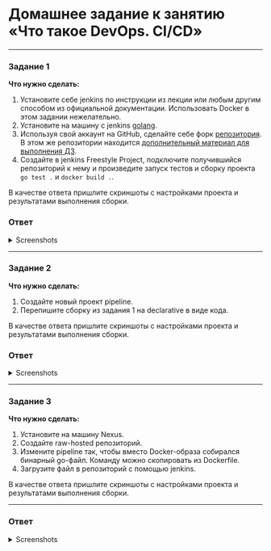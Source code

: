 # Домашнее задание к занятию «Что такое DevOps. СI/СD»

---

### Задание 1

**Что нужно сделать:**

1. Установите себе jenkins по инструкции из лекции или любым другим способом из официальной документации. Использовать Docker в этом задании нежелательно.
2. Установите на машину с jenkins [golang](https://golang.org/doc/install).
3. Используя свой аккаунт на GitHub, сделайте себе форк [репозитория](https://github.com/netology-code/sdvps-materials.git). В этом же репозитории находится [дополнительный материал для выполнения ДЗ](https://github.com/netology-code/sdvps-materials/blob/main/CICD/8.2-hw.md).
3. Создайте в jenkins Freestyle Project, подключите получившийся репозиторий к нему и произведите запуск тестов и сборку проекта ```go test .``` и  ```docker build .```.

В качестве ответа пришлите скриншоты с настройками проекта и результатами выполнения сборки.

### Ответ

<details>

<summary>Screenshots</summary>

![8-1](https://github.com/kawahaweto/sys-hw_8-02/assets/150899286/4ae5649a-9404-4916-ac75-10d653f5a785)



![8-2](https://github.com/kawahaweto/sys-hw_8-02/assets/150899286/0a31a450-c4c2-48e2-9f40-2f3fbeb6ad6b)



![8-3](https://github.com/kawahaweto/sys-hw_8-02/assets/150899286/6c0fa327-ed7c-4ff3-a325-9830d2af12c4)

</details>

  ---
### Задание 2

**Что нужно сделать:**

1. Создайте новый проект pipeline.
2. Перепишите сборку из задания 1 на declarative в виде кода.

В качестве ответа пришлите скриншоты с настройками проекта и результатами выполнения сборки.

### Ответ

<details>

<summary>Screenshots</summary>

![8-2-2](https://github.com/kawahaweto/sys-hw_8-02/assets/150899286/d209f752-bce6-4433-b631-8fb06ca9dc8d)

![Снимок экрана от 2023-11-25 15-22-57](https://github.com/kawahaweto/sys-hw_8-02/assets/150899286/01b02602-327a-4617-8e6e-9ad840a83ac1)

![8-2-1](https://github.com/kawahaweto/sys-hw_8-02/assets/150899286/4fe66ccc-1435-4b8b-8f51-7338dbb7be81)

</details>

---

### Задание 3

**Что нужно сделать:**

1. Установите на машину Nexus.
1. Создайте raw-hosted репозиторий.
1. Измените pipeline так, чтобы вместо Docker-образа собирался бинарный go-файл. Команду можно скопировать из Dockerfile.
1. Загрузите файл в репозиторий с помощью jenkins.

В качестве ответа пришлите скриншоты с настройками проекта и результатами выполнения сборки.

---

### Ответ

<details>

<summary>Screenshots</summary>

![Снимок экрана от 2023-11-25 15-11-51](https://github.com/kawahaweto/sys-hw_8-02/assets/150899286/cd4e1fb7-a58c-46bf-bf7f-f9c95393110f)

![Снимок экрана от 2023-11-25 15-12-03](https://github.com/kawahaweto/sys-hw_8-02/assets/150899286/a911b248-70ca-417a-aca5-2ca155cdf882)

</details>



